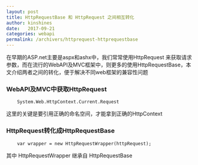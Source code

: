 ```yaml
---
layout: post
title: HttpRequestBase 和 HttpRequest 之间相互转化
author: kinshines
date:   2017-09-21
categories: webapi
permalink: /archivers/httprequest-httprequestbase
---
```


<p class="lead">在早期的ASP.net主要是aspx和ashx中，我们常常使用HttpRequest 来获取请求参数，而在流行的WebAPI及MVC框架中，则更多的使用HttpRequestBase，本文介绍两者之间的转化，便于解决不同web框架的兼容性问题</p>


### WebAPI及MVC中获取HttpRequest

        System.Web.HttpContext.Current.Request

这里的关键是要引用正确的命名空间，才能拿到正确的HttpContext

### HttpRequest转化成HttpRequestBase

        var wrapper = new HttpRequestWrapper(httpRequest);

其中 HttpRequestWrapper 继承自 HttpRequestBase
